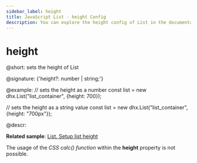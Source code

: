 ```yaml
---
sidebar_label: height
title: JavaScript List - height Config 
description: You can explore the height config of List in the documentation of the DHTMLX JavaScript UI library. Browse developer guides and API reference, try out code examples and live demos, and download a free 30-day evaluation version of DHTMLX Suite 7.
---
```


# height

@short: sets the height of List

@signature: {'height?: number | string;'}

@example:
// sets the height as a number
const list = new dhx.List("list_container", {height: 700});

// sets the height as a string value
const list = new dhx.List("list_container", {height: "700px"});

@descr:

**Related sample**: [List. Setup list height](https://snippet.dhtmlx.com/k2mj2sz7)

The usage of the *CSS calc() function* within the **height** property is not possible.

[comment]: # (@related: list/configuration.md#height-of-the-list)
